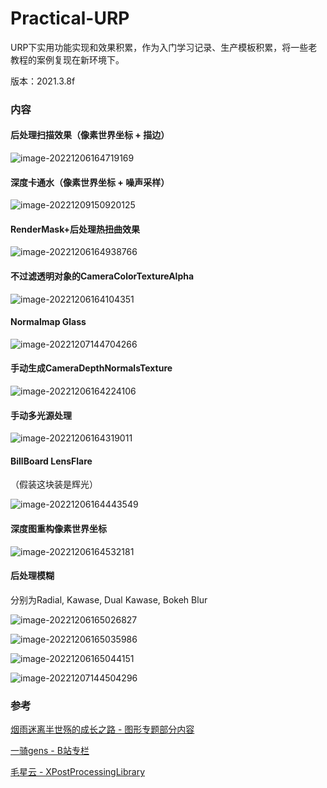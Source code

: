 # Practical-URP

URP下实用功能实现和效果积累，作为入门学习记录、生产模板积累，将一些老教程的案例复现在新环境下。

版本：2021.3.8f



### 内容

#### 后处理扫描效果（像素世界坐标 + 描边）

![image-20221206164719169](https://s2.loli.net/2022/12/07/n1GbXkudyNewVj5.png)

#### 深度卡通水（像素世界坐标 + 噪声采样）

![image-20221209150920125](https://s2.loli.net/2022/12/09/vwAMEfsznkbIQt7.png)



#### RenderMask+后处理热扭曲效果

![image-20221206164938766](https://s2.loli.net/2022/12/07/n4Y7UaRl3KfXCAO.png)

#### 不过滤透明对象的CameraColorTextureAlpha

![image-20221206164104351](https://s2.loli.net/2022/12/07/7GdyTRiQEW4zuMO.png)

#### Normalmap Glass

![image-20221207144704266](https://s2.loli.net/2022/12/07/tVguLaNpY71jZ2y.png)

#### 手动生成CameraDepthNormalsTexture

![image-20221206164224106](https://s2.loli.net/2022/12/07/hgreb6QjwPpVAxD.png)

#### 手动多光源处理

![image-20221206164319011](https://s2.loli.net/2022/12/07/aWTBoyb1ps69rG4.png)

#### BillBoard LensFlare

（假装这块装是辉光）

![image-20221206164443549](https://s2.loli.net/2022/12/07/pvj9iUIO6PeqNLK.png)

#### 深度图重构像素世界坐标

![image-20221206164532181](https://s2.loli.net/2022/12/07/n93GXvQxfg1OTUe.png)

#### 后处理模糊

分别为Radial, Kawase, Dual Kawase, Bokeh Blur

![image-20221206165026827](https://s2.loli.net/2022/12/07/rMpck9bReB4xd81.png)

![image-20221206165035986](https://s2.loli.net/2022/12/07/lQU2Frm4ZwvSfty.png)

![image-20221206165044151](https://s2.loli.net/2022/12/07/hwbcIXugW3zOTki.png)

![image-20221207144504296](https://s2.loli.net/2022/12/07/xvQC7HUe1hLTsft.png)

### 参考

[烟雨迷离半世殇的成长之路 - 图形专题部分内容](https://www.lfzxb.top/categories/%E5%9B%BE%E5%BD%A2%E6%B8%B2%E6%9F%93/)

[一骑gens - B站专栏](https://space.bilibili.com/5863867/article)

[毛星云 - XPostProcessingLibrary](https://github.com/QianMo/X-PostProcessing-Library)
